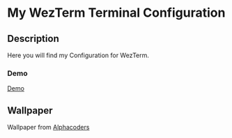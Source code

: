 # My WezTerm Terminal Configuration

## Description
Here you will find my Configuration for WezTerm.


### Demo
[Demo](https://raw.githubusercontent.com/crydotsnake/wezterm-configuration/main/wezterm/images/demo.png)

## Wallpaper
Wallpaper from [Alphacoders](https://wall.alphacoders.com/)